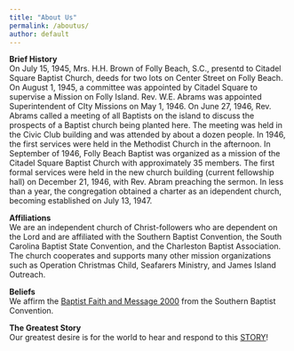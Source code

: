```yaml
---
title: "About Us"
permalink: /aboutus/
author: default
--- 
```

  
**Brief History**  
On July 15, 1945, Mrs. H.H. Brown of Folly Beach, S.C., presentd to Citadel Square Baptist Church, deeds for two lots on Center Street on Folly Beach.  On August 1, 1945, a committee was appointed by Citadel Square to supervise a Mission on Folly Island. Rev. W.E. Abrams was appointed Superintendent of CIty Missions on May 1, 1946.  On June 27, 1946, Rev. Abrams called a meeting of all Baptists on the island to discuss the prospects of a Baptist church being planted here.  The meeting was held in the Civic Club building and was attended by about a dozen people.  In 1946, the first services were held in the Methodist Church in the afternoon.  In September of 1946, Folly Beach Baptist was organized as a mission of the Citadel Square Baptist Church with approximately 35 members.  The first formal services were held in the new church building (current fellowship hall) on December 21, 1946, with Rev. Abram preaching the sermon.  In less than a year, the congregation obtained a charter as an idependent church, becoming established on July 13, 1947.  

**Affiliations**  
We are an independent church of Christ-followers who are dependent on the Lord and are affiliated with the Southern Baptist Convention, the South Carolina Baptist State Convention, and the Charleston Baptist Association.  The church cooperates and supports many other mission organizations such as Operation Christmas Child, Seafarers Ministry, and James Island Outreach.  

**Beliefs**  
We affirm the [Baptist Faith and Message 2000](https://bfm.sbc.net/bfm2000/) from the Southern Baptist Convention.  

**The Greatest Story**  
Our greatest desire is for the world to hear and respond to this [STORY](https://thestoryfilm.com)!
